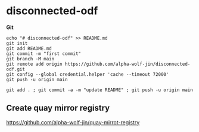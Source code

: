 # disconnected-odf

**Git**

```
echo "# disconnected-odf" >> README.md
git init
git add README.md
git commit -m "first commit"
git branch -M main
git remote add origin https://github.com/alpha-wolf-jin/disconnected-odf.git
git config --global credential.helper 'cache --timeout 72000'
git push -u origin main

git add . ; git commit -a -m "update README" ; git push -u origin main

```

## Create quay mirror registry

https://github.com/alpha-wolf-jin/quay-mirrot-registry


